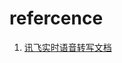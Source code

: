 # refercence 
1. [讯飞实时语音转写文档](https://doc.xfyun.cn/rest_api/%E5%AE%9E%E6%97%B6%E8%AF%AD%E9%9F%B3%E8%BD%AC%E5%86%99.html)